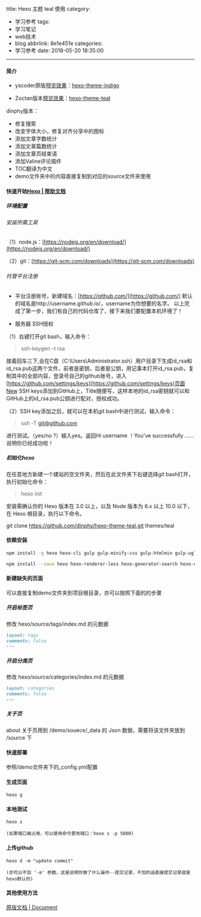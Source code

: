 title: Hexo 主题 teal 使用
category:
  - 学习参考
tags:
  - 学习笔记
  - web技术
  - blog
abbrlink: 8e1e451e
categories:
  - 学习参考
date: 2018-05-20 18:35:00
---
#### 简介

- yscoder原版[预览效果](https://yscoder.github.io)：[hexo-theme-indigo](https://github.com/yscoder/hexo-theme-indigo) 

- Zoctan版本[预览效果](https://hexo-theme-teal.herokuapp.com/)：[hexo-theme-teal](https://github.com/Zoctan/hexo-theme-teal) 

dinphy版本：

- 修复搜索
- 改变字体大小，修复对齐分享中的图标
- 添加文章字数统计
- 添加文章篇数统计
- 添加文章页结束语
- 添加Valine评论插件
- TOC翻译为中文
- demo文件夹中的内容直接复制到对应的source文件夹使用

#### 快速开始[Hexo | 帮助文档](https://hexo.io/zh-cn/docs/)

##### 环境配置

###### 安装所需工具

（1）node.js：[https://nodejs.org/en/download/](https://nodejs.org/en/download/)

（2）git：[https://git-scm.com/downloads](https://git-scm.com/downloads)

###### 托管平台注册

- 平台注册账号，新建域名：[https://github.com/](https://github.com/)
默认的域名是http://username.github.io/，username为你想要的名字。
以上完成了第一步，我们有自己的代码仓库了，接下来我们要配置本机环境了！

- 服务器 SSH授权

（1）右键打开git bash，输入命令：

>ssh-keygen -t rsa

接着回车三下,会在C盘（C:\Users\Administrator\.ssh）用户目录下生成id_rsa和id_rsa.pub这两个文件，前者是密钥，后者是公钥，用记事本打开id_rsa.pub，复制其中的全部内容，登录号自己的github账号，进入[https://github.com/settings/keys](https://github.com/settings/keys)页面New SSH keys添加到GitHub上，Title随便写，这样本地的id_rsa密钥就可以和GitHub上的id_rsa.pub公钥进行配对，授权成功。

（2）SSH key添加之后，就可以在本机git bash中进行测试，输入命令：

>ssh -T git@github.com 

进行测试。（yes/no ?）输入yes。返回Hi username ！You've successfully ......说明你已经成功啦！

##### 初始化hexo

在任意地方新建一个建站的空文件夹，然后在此文件夹下右键选择git bash打开，执行初始化命令：

>hexo init

安装需确认你的 Hexo 版本在 3.0 以上，以及 Node 版本为 6.x 以上 10.0 以下，在 Hexo 根目录，执行以下命令。

git clone https://github.com/dinphy/hexo-theme-teal.git themes/teal

#### 依赖安装

```bash
npm install -g hexo hexo-cli gulp gulp-minify-css gulp-htmlmin gulp-uglify gulp-clean-css babel-cli gulp-babel babel-preset-env
```

```bash
npm install --save hexo hexo-renderer-less hexo-generator-search hexo-deployer-git hexo-wordcount hexo-helper-qrcode hexo-generator-json-content hexo-generator-feed
```

#### 新建缺失的页面

可以直接复制demo文件夹到项目根目录，亦可以按照下面的的步骤

##### 开启标签页

修改 hexo/source/tags/index.md 的元数据

```markdown
layout: tags
comments: false
---
```

##### 开启分类页

修改 hexo/source/categories/index.md 的元数据

```markdown
layout: categories
comments: false
---
```

##### 关于页

about 关于页用到 /demo/souece/_data 的 Json 数据，需要将该文件夹放到 /source 下

#### 快速部署

参照/demo文件夹下的_config.yml配置

#### 生成页面

	hexo g
	
#### 本地测试

	hexo s
	
	(如果端口被占用，可以使用命令更改端口：hexo s -p 5000)
	
#### 上传github

	hexo d -m "update commit"
	
	(亦可以不加 '-m' 参数，这是说明你做了什么操作--提交记录，不加的话直接提交记录就是hexo默认的)

#### 其他使用方法

[原版文档 | Document](https://github.com/yscoder/hexo-theme-indigo/wiki)